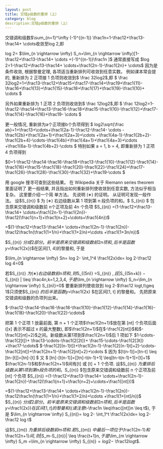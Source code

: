 ```yaml
---
layout: post
title: 交错p级数的重排（上）
category: blog
description:交错p级数的重排（上）
---
```

交错调和级数$\sum_{n=1}^\infty (-1)^{(n-1)} \frac1n=1-\frac12+\frac13-\frac14+ \cdots收敛至log 2,即

log 2= $\lim_{n \rightarrow  \infty} S_n=\lim_{n \rightarrow  \infty}[1-\frac12+\frac13-\frac14+ \cdots +(-1)^{(n-1)}\frac1n ]$
通常直接写成
$log 2=1-\frac12+\frac13-\frac14+ \cdots+\frac1{2n-1}-\frac1{2n}+ \cdots$
因为是条件收敛, 根据黎曼定理, 各项适当重新排列可收敛到任意实数。 例如课本常会提的, 重新排为 2 正项接 1 负项则收敛到$ \frac 32log2$,即
$ \frac 32log2=1+\frac13-\frac12+\frac15+\frac17-\frac14+\frac19+\frac1{11}-\frac16+\frac1{13}+\frac1{15}-\frac18+\frac1{17}+\frac1{19}-\frac1{10}+ \cdots $

另外如果重新排为 1 正项 2 负项则收敛到$ \frac 12log2$,即
$ \frac 12log2=1-\frac12-\frac14+\frac13-\frac16-\frac18+\frac15-\frac1{10}-\frac1{12}+\frac17-\frac1{14}-\frac1{16}+\frac19- \cdots $

更一般情况, 重新排为a个正项接b个负项得到
$ log2\sqrt{\frac ab}=1+\frac13+\cdots+\frac1{2a-1}-\frac12-\frac14- \cdots -\frac1{2b}+\frac1{2a+1}+\frac1{2a+3}+\cdots +\frac1{4a-1}-\frac1{2b+2}-\frac1{2b+4}-\cdots-\frac1{4b}+\frac1{4a+1}+\frac1{4a+3}+\cdots +\frac1{6a-1}-\frac1{4b+2}-\cdots $
特别如果 a = 1, b = 4, 即重新排为 1 正项 4 负项得到

$0=1-\frac12-\frac14-\frac16-\frac18+\frac13-\frac1{10}-\frac1{12}-\frac1{14}-\frac1{16}+\frac15-\frac1{18}-\frac1{20}-\frac1{22}-\frac1{24}+\frac17-\frac1{26}-\frac1{28}-\frac1{30}-\frac1{32}+\frac19-\cdots $

用 google 搜寻可查到这些结果。 在 Wikipedia 关于 Riemann series theorem 里面证明了 更一般结果, 并且指出如何重新排列使收敛到任意实数, 方法似乎相当复杂。 这里要介绍一个简 单方法。 先说明 (∗) 的证明。 从证明可发现一般作法。
设$S_{(n)} $  为 (∗) 右边级数从第 1 项到第 n 段负项的和。$ S_{(n)} $ 包含原来交错调和级数前 n个正项及前 4n 个负项
$S_{(n)} =(1-\frac12+\frac13-\frac14+ \cdots+\frac1{2n-1}-\frac1{2n})-\frac12(\frac1{n+1}+\frac1{n+2}+\cdots+\frac1{4n})$

=$(1-\frac12+\frac13-\frac14+ \cdots+\frac1{2n-1}-\frac1{2n})-\frac12\frac1n(\frac1{1+1/n}+\frac1{1+2/n}+\cdots +\frac1{1+3n/n})$

$S_{(n)} $分成2部分。前半是原来交错调和级数前 2n 项和, 后半是函数 y =$\frac1{2x})$在区间[1, 4]的黎曼和, 于是

$\lim_{n \rightarrow  \infty} Sn= log 2- \int_1^4 \frac1{2x}dx= log 2-\frac12 log 4=0$

若$S_{(n)} $为 (∗) 右边级数前 n 项和, 则$S_{(5n)} $=$S_{(n)} $, 且 |$S_{(5n+k)}  − S_{(n)} | \leq \frac4n,k=1,2,3,4, $于是$\lim_{n \rightarrow  \infty} S_n=\lim_{n \rightarrow  \infty} S_{(n)}=0$
要重新排列使收敛到 log 2-$\frac12 logt,t\geq 1$只须使$S_{(n)} $的后半是函数 y =$\frac1{2x}
$在区间[1, t] 的黎曼和。 先把原来交错调和级数的负项列出来。

$-\frac12-\frac14-\frac16-\frac18-\frac1{10}-\frac1{12}-\frac1{14}-\frac1{16}-\frac1{18}-\frac1{20}-\frac1{22}-\cdots$

把第 1 个正项 1 放最前面, 第 n + 1 个正项$\frac1{2n+1}$放在第 [nt] 个负项后面 ([x]  表示不超过 x 的最大整数), 即$\frac1{2n+1}$在$-\frac1{2[nt]}$和$-\frac1{2[nt]+2}$之间。新级数从第1项到$\frac1{2n+1}$后 1 项如下
$1-\cdots-\frac1{2[t]}+ \frac13-\cdots-\frac1{2[2t]}+ \frac15-\cdots-\frac1{2[3t]} +\frac17-\cdots$
$-\frac1{2[(n-1)t]}+\frac1{2n-1}-\frac1{2[(n-1)t]+2}-\cdots-\frac1{2[nt]}+\frac1{2n+1}-\frac1{2[nt]+2}+\cdots $
因为
$[t(n-1)]=[tn-t] \leq [tn-[t]]=[tn]-[t] $
又
$ [tn]-[t(n-1)]=[[tn]-t(n-1)+1] \leq[tn-t(n-1)+1]=[t]+1$
$\frac1{2n-1}$和$\frac1{2n+1}$间有[t] 或 [t] + 1 个负项.
设$S_{(n)} $为重排后级数从第 1 项到第 n 段负项的和。$S_{(n)} $包含原来交错调和级数前 n 个正项及前 [nt] 个负项
$S_{(n)} =(1-\frac12+\frac13-\frac14+ \cdots+\frac1{2n-1}-\frac1{2n})-\frac12(\frac1{n+1}+\frac1{n+2}+\cdots+\frac1{[nt]})$

=$(1-\frac12+\frac13-\frac14+ \cdots+\frac1{2n-1}-\frac1{2n})-\frac12\frac1n(\frac1{1+1/n}+\frac1{1+2/n}+\cdots +\frac1{1+[nt]/n})$
$S_{(n)} $分成2部分。前半是原来交错调和级数前 2n 项和, 后半是函数 y =$\frac1{2x})$在区间[1, t]的黎曼和((请注意$t-\frac1n \leq\frac{[nt]}n \leq t$), 于是
$\lim_{n \rightarrow  \infty} S_{(n)}= log 2- \int_1^t \frac1{2x}dx= log 2-\frac12 log t$

设$S_{(m)} $为重排后级数前 m 项和. 若$S_{(m)} $中最后一项位于$\frac1{2n-1}$和$\frac1{2n+1}$间,则$|S_m-S_{(n)}| \leq \frac{t+1}n$,于是$\lim_{m \rightarrow  \infty} S_m =\lim_{n \rightarrow  \infty} S_{(n)}$=log2-$ \frac12logt$.
